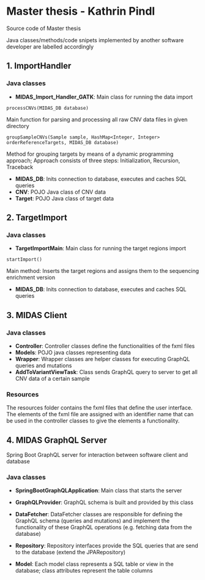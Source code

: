 # Master thesis - Kathrin Pindl 

Source code of Master thesis 

Java classes/methods/code snipets implemented by another software developer are labelled accordingly 



## 1. ImportHandler
### Java classes
* **MIDAS_Import_Handler_GATK**: Main class for running the data import
```
processCNVs(MIDAS_DB database)
```
Main function for parsing and processing all raw CNV data files in given directory

```
groupSampleCNVs(Sample sample, HashMap<Integer, Integer> orderReferenceTargets, MIDAS_DB database)
```
Method for grouping targets by means of a dynamic programming approach; Approach consists of three steps: Initialization, Recursion, Traceback

* **MIDAS_DB**: Inits connection to database, executes and caches SQL queries
* **CNV**: POJO Java class of CNV data
* **Target**: POJO Java class of target data




## 2. TargetImport
### Java classes
* **TargetImportMain**: Main class for running the target regions import
```
startImport()
```
Main method: Inserts the target regions and assigns them to the sequencing enrichment version

* **MIDAS_DB**: Inits connection to database, executes and caches SQL queries




## 3. MIDAS Client
### Java classes

* **Controller**: Controller classes define the functionalities of the fxml files
* **Models**: POJO java classes representing data
* **Wrapper**: Wrapper classes are helper classes for executing GraphQL queries and mutations
* **AddToVariantViewTask**: Class sends GraphQL query to server to get all CNV data of a certain sample 


### Resources
The resources folder contains the fxml files that define the user interface. The elements of the fxml file are assigned with an identifier name that can be used in the controller classes to give the elements a functionality. 






## 4. MIDAS GraphQL Server
Spring Boot GraphQL server for interaction between software client and database 

### Java classes

* **SpringBootGraphQLApplication**: Main class that starts the server 

* **GraphQLProvider**: GraphQL schema is built and provided by this class

* **DataFetcher**: DataFetcher classes are responsible for defining the GraphQL schema (queries and mutations) and implement the functionality of these GraphQL operations (e.g. fetching data from the database) 

* **Repository**: Repository interfaces provide the SQL queries that are send to the database (extend the JPARepository)
* **Model**: Each model class represents a SQL table or view in the database; class attributes represent the table columns












